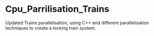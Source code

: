 # Cpu_Parrilisation_Trains
Updated Trains parallelisation, using C++ and different parallelisation techniques to create a locking train system.
